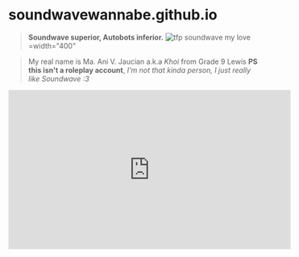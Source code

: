 # soundwavewannabe.github.io
> **Soundwave superior, Autobots inferior.**
![tfp soundwave my love](https%3A%2F%2Fstatic.wikia.nocookie.net%2Ftransformers%2Fimages%2Fd%2Fda%2FProject_Predacon_screenshot_83.jpg%2Frevision%2Flatest%3Fcb%3D20190726224321&imgrefurl=https%3A%2F%2Ftransformers.fandom.com%2Fwiki%2FSoundwave_TFP&tbnid=aQdeA_XZ5VAmjM&vet=12ahUKEwiIjfyV_b37AhWRPpQKHTIhCukQMygBegUIARDrAQ..i&docid=5w2tqvJmCOqxKM&w=1200&h=675&q=soundwave%20tfp&ved=2ahUKEwiIjfyV_b37AhWRPpQKHTIhCukQMygBegUIARDrAQ.jpg)=width="400"





> My real name is Ma. Ani V. Jaucian a.k.a *Khoi* from Grade 9 Lewis
**PS this isn't a roleplay account**, *I'm not that kinda person, I just really like Soundwave :3*



<iframe width="560" height="315" src="https://www.youtube.com/embed/BBJa32lCaaY" title="YouTube video player" frameborder="0" allow="accelerometer; autoplay; clipboard-write; encrypted-media; gyroscope; picture-in-picture" allowfullscreen></iframe>
